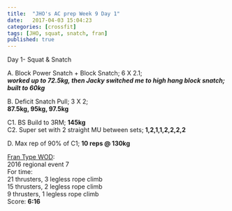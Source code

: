```yaml
---
title:  "JHO's AC prep Week 9 Day 1"
date:   2017-04-03 15:04:23
categories: [crossfit]
tags: [JHO, squat, snatch, fran]
published: true
---
```

Day 1- Squat & Snatch

A. Block Power Snatch + Block Snatch; 6 X 2.1;  
**_worked up to 72.5kg, then Jacky switched me to high hang block snatch; built to 60kg_**  

B. Deficit Snatch Pull; 3 X 2;  
**87.5kg, 95kg, 97.5kg**  

C1. BS Build to 3RM; **145kg**  
C2. Super set with 2 straight MU between sets; **1,2,1,1,2,2,2,2**

D. Max rep of 90% of C1; **10 reps @ 130kg**  

[Fran Type WOD][link1]:  
2016 regional event 7  
For time:  
21 thrusters, 3 legless rope climb  
15 thrusters, 2 legless rope climb  
9 thrusters, 1 legless rope climb  
Score: **6:16**

[link1]: http://www.fitnesshq.com/fran-wod/
